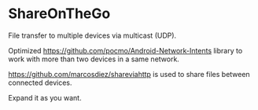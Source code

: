 # ShareOnTheGo
File transfer to multiple devices via multicast (UDP).

Optimized https://github.com/pocmo/Android-Network-Intents library to work with more than two devices in a same network.

https://github.com/marcosdiez/shareviahttp is used to share files between connected devices.

Expand it as you want.
